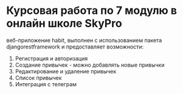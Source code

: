 # Курсовая работа по 7 модулю в онлайн школе SkyPro

веб-приложение habit, выполнен с использованием пакета djangorestframework и предоставляет возможности:

1) Регистрация и авторизация
2) Создание привычек - можно добавлять новые привычки
3) Редактирование и удаление привычек
4) Список привычек
5) Интеграция с телеграм  
